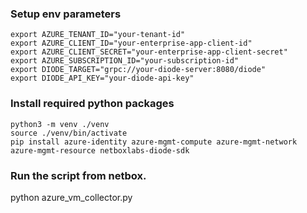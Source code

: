 ### Setup env parameters

```
export AZURE_TENANT_ID="your-tenant-id"
export AZURE_CLIENT_ID="your-enterprise-app-client-id"
export AZURE_CLIENT_SECRET="your-enterprise-app-client-secret"
export AZURE_SUBSCRIPTION_ID="your-subscription-id"
export DIODE_TARGET="grpc://your-diode-server:8080/diode"
export DIODE_API_KEY="your-diode-api-key"
```

### Install required python packages

```
python3 -m venv ./venv
source ./venv/bin/activate
pip install azure-identity azure-mgmt-compute azure-mgmt-network azure-mgmt-resource netboxlabs-diode-sdk
```

### Run the script from netbox.

python azure_vm_collector.py
